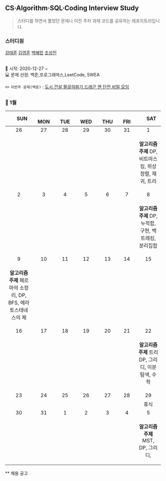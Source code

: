## CS·Algorithm·SQL·Coding Interview Study
<blockquote>스터디를 하면서 풀었던 문제나 이전 주차 과제 코드를 공유하는 레포지토리입니다.</blockquote>

### 스터디원

[강태훈](https://github.com/shuttlecock0) [김영훈](https://github.com/kim0hoon) [백혜민](https://github.com/HyeminBaek) [조성진](https://github.com/noel7781)

<br> 📌 시작: 2020-12-27 ~
<br> 💻 문제 선정: 백준,프로그래머스,LeetCode, SWEA

✏️ `이번주 문제(백준)` : [도시 건설](https://www.acmicpc.net/problem/21924),[팔굽혀펴기](https://www.acmicpc.net/problem/10564),[드래곤 앤 던전](https://www.acmicpc.net/problem/16434),[비밀 모임](https://www.acmicpc.net/problem/13424)

<h3> 📅 1월 </h3>


|　  SUN　  |　  MON　  |　  TUE　  |　  WED　  |　  THU　  |　  FRI　  |　  SAT　  |
|:---:|:---:|:---:|:---:|:---:|:---:|:---:|
|   26   |   27   |   28   |   29   |   30   |   31   |   1   |
|||||||<p><b>알고리즘 주제</b> DP, 비트마스킹, 위상정렬, 재귀, 트리</p>|
|   2   |   3   |   4   |   5   |   6   |   7   |   8   |
|||||||<p><b>알고리즘 주제</b> DP, 누적합, 구현, 백트래킹, 분리집합</p>|
|   9   |   10   |   11   |   12   |   13   |   14   |   15   |
|<p><b>알고리즘 주제</b> 페르마의 소정리, DP, BFS, 에라토스테네스의 체 </p>|||||||
|   16   |   17   |   18   |   19   |   20   |   21   |   22   |
|||||||<p><b>알고리즘 주제</b> 트리 DP, 그리디, 이분탐색, 수학</p>|
|   23   |   24   |   25   |   26   |   27   |   28   |   29   |
|||||||휴식|
|   30   |   31   |   1   |   2   |   3   |   4   |   5   |
|||||||<p><b>알고리즘 주제</b> MST, DP, 그리디, </p>|

** 채용 공고
